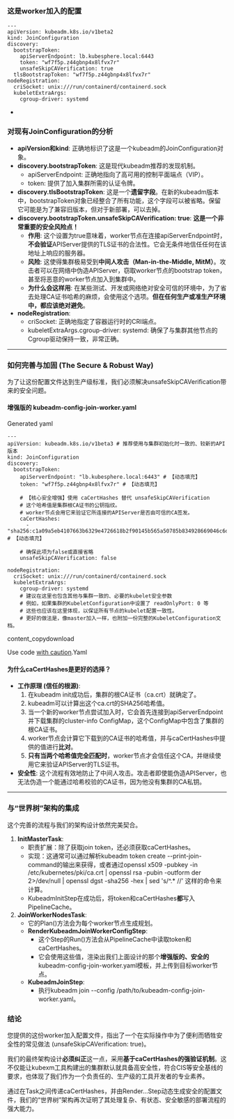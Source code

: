 ### 这是worker加入的配置
```azure
---
apiVersion: kubeadm.k8s.io/v1beta2
kind: JoinConfiguration
discovery:
  bootstrapToken:
    apiServerEndpoint: lb.kubesphere.local:6443
    token: "wf7f5p.z44gbnp4x8lfvx7r"
    unsafeSkipCAVerification: true
  tlsBootstrapToken: "wf7f5p.z44gbnp4x8lfvx7r"
nodeRegistration:
  criSocket: unix:///run/containerd/containerd.sock
  kubeletExtraArgs:
    cgroup-driver: systemd
```

-

### **对现有JoinConfiguration的分析**

- **apiVersion和kind**: 正确地标识了这是一个kubeadm的JoinConfiguration对象。
- **discovery.bootstrapToken**: 这是现代kubeadm推荐的发现机制。
    - apiServerEndpoint: 正确地指向了高可用的控制平面端点（VIP）。
    - token: 提供了加入集群所需的认证令牌。
- **discovery.tlsBootstrapToken**: 这是一个**遗留字段**。在新的kubeadm版本中，bootstrapToken对象已经整合了所有功能，这个字段可以被省略。保留它可能是为了兼容旧版本，但对于新部署，可以去掉。
- **discovery.bootstrapToken.unsafeSkipCAVerification: true**: **这是一个非常重要的安全风险点！**
    - **作用**: 这个设置为true意味着，worker节点在连接apiServerEndpoint时，**不会验证**APIServer提供的TLS证书的合法性。它会无条件地信任任何在该地址上响应的服务器。
    - **风险**: 这使得集群极易受到**中间人攻击（Man-in-the-Middle, MitM）**。攻击者可以在网络中伪造APIServer，窃取worker节点的bootstrap token，甚至将恶意的worker节点加入到集群中。
    - **为什么会这样用**: 在某些测试、开发或网络绝对安全可信的环境中，为了省去处理CA证书哈希的麻烦，会使用这个选项。**但在任何生产或准生产环境中，都应该绝对避免**。
- **nodeRegistration**:
    - criSocket: 正确地指定了容器运行时的CRI端点。
    - kubeletExtraArgs.cgroup-driver: systemd: 确保了与集群其他节点的Cgroup驱动保持一致，非常正确。

------



### **如何完善与加固 (The Secure & Robust Way)**

为了让这份配置文件达到生产级标准，我们必须解决unsafeSkipCAVerification带来的安全问题。

#### **增强版的 kubeadm-config-join-worker.yaml**

Generated yaml

```
---
apiVersion: kubeadm.k8s.io/v1beta3 # 推荐使用与集群初始化时一致的、较新的API版本
kind: JoinConfiguration
discovery:
  bootstrapToken:
    apiServerEndpoint: "lb.kubesphere.local:6443" # 【动态填充】
    token: "wf7f5p.z44gbnp4x8lfvx7r" # 【动态填充】
    
    # 【核心安全增强】使用 caCertHashes 替代 unsafeSkipCAVerification
    # 这个哈希值是集群根CA证书的公钥指纹。
    # worker节点会用它来验证它所连接的APIServer是否由可信的CA签发。
    caCertHashes:
      - "sha256:c1a09a5eb4107663b6329e4726618b2f90145b565a50785b834928669046c6d0" # 【动态填充】
    
    # 确保此项为false或直接省略
    unsafeSkipCAVerification: false

nodeRegistration:
  criSocket: unix:///run/containerd/containerd.sock
  kubeletExtraArgs:
    cgroup-driver: systemd
    # 建议在这里也包含其他与集群一致的、必要的kubelet安全参数
    # 例如，如果集群的KubeletConfiguration中设置了 readOnlyPort: 0 等
    # 这些也应该在这里体现，以保证所有节点的kubelet配置一致性。
    # 更好的做法是，像master加入一样，也附加一份完整的KubeletConfiguration文档。
```

content_copydownload

Use code [with caution](https://support.google.com/legal/answer/13505487).Yaml

#### **为什么caCertHashes是更好的选择？**

- **工作原理 (信任的根源)**:
    1. 在kubeadm init成功后，集群的根CA证书（ca.crt）就确定了。
    2. kubeadm可以计算出这个ca.crt的SHA256哈希值。
    3. 当一个新的worker节点尝试加入时，它会首先连接到apiServerEndpoint并下载集群的cluster-info ConfigMap，这个ConfigMap中包含了集群的根CA证书。
    4. worker节点会计算它下载到的CA证书的哈希值，并与caCertHashes中提供的值进行**比对**。
    5. **只有当两个哈希值完全匹配时**，worker节点才会信任这个CA，并继续使用它来验证APIServer的TLS证书。
- **安全性**: 这个流程有效地防止了中间人攻击。攻击者即使能伪造APIServer，也无法伪造一个能通过哈希校验的CA证书，因为他没有集群的CA私钥。

------



### **与“世界树”架构的集成**

这个完善的流程与我们的架构设计依然完美契合。

1. **InitMasterTask**:
    - 职责扩展：除了获取join token，还必须获取caCertHashes。
    - 实现：这通常可以通过解析kubeadm token create --print-join-command的输出来获得，或者通过openssl x509 -pubkey -in /etc/kubernetes/pki/ca.crt | openssl rsa -pubin -outform der 2>/dev/null | openssl dgst -sha256 -hex | sed 's/^.* //' 这样的命令来计算。
    - KubeadmInitStep在成功后，将token和caCertHashes**都**写入PipelineCache。
2. **JoinWorkerNodesTask**:
    - 它的Plan()方法会为每个worker节点生成规划。
    - **RenderKubeadmJoinWorkerConfigStep**:
        - 这个Step的Run()方法会从PipelineCache中读取token和caCertHashes。
        - 它会使用这些值，渲染出我们上面设计的那个**增强版的、安全的**kubeadm-config-join-worker.yaml模板，并上传到目标worker节点。
    - **KubeadmJoinStep**:
        - 执行kubeadm join --config /path/to/kubeadm-config-join-worker.yaml。

### **结论**

您提供的这份worker加入配置文件，指出了一个在实际操作中为了便利而牺牲安全性的常见做法 (unsafeSkipCAVerification: true)。

我们的最终架构设计**必须纠正**这一点，采用**基于caCertHashes的强验证机制**。这不仅能让kubexm工具构建出的集群默认就具备高安全性，符合CIS等安全基线的要求，也体现了我们作为一个负责任的、生产级的工具开发者的专业素养。

通过在Task之间传递caCertHashes，并由Render...Step动态生成安全的配置文件，我们的“世界树”架构再次证明了其处理复杂、有状态、安全敏感的部署流程的强大能力。